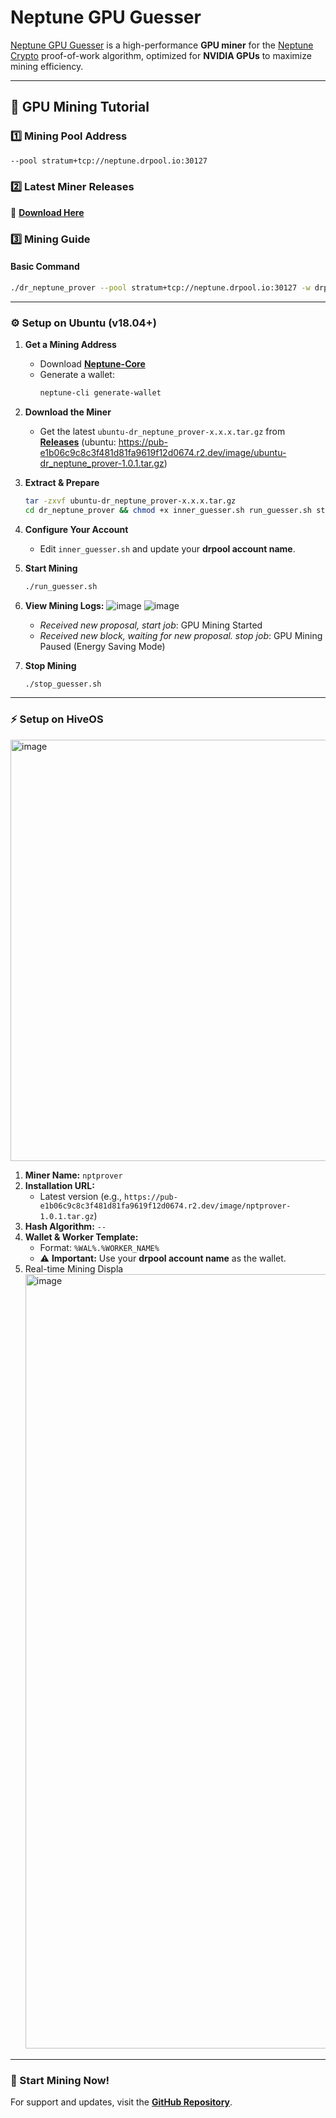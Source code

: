 # **Neptune GPU Guesser**  

[Neptune GPU Guesser](https://github.com/0xdrpool/neptune_gpu_guesser) is a high-performance **GPU miner** for the [Neptune Crypto](https://neptune.cash) proof-of-work algorithm, optimized for **NVIDIA GPUs** to maximize mining efficiency.  

---

## **📌 GPU Mining Tutorial**  

### **1️⃣ Mining Pool Address**  
```bash
--pool stratum+tcp://neptune.drpool.io:30127
```

### **2️⃣ Latest Miner Releases**  
🔗 **[Download Here](https://github.com/0xdrpool/neptune_gpu_guesser/blob/main/download.md)**  

### **3️⃣ Mining Guide**  

#### **Basic Command**  
```bash
./dr_neptune_prover --pool stratum+tcp://neptune.drpool.io:30127 -w drpoolaccount.xxx
```

---

### **⚙️ Setup on Ubuntu (v18.04+)**  

1. **Get a Mining Address**  
   - Download **[Neptune-Core](https://github.com/Neptune-Crypto/neptune-core/releases/latest)**  
   - Generate a wallet:  
     ```bash
     neptune-cli generate-wallet
     ```

2. **Download the Miner**  
   - Get the latest `ubuntu-dr_neptune_prover-x.x.x.tar.gz` from **[Releases](https://github.com/0xdrpool/neptune_gpu_guesser/blob/main/download.md)**  (ubuntu: https://pub-e1b06c9c8c3f481d81fa9619f12d0674.r2.dev/image/ubuntu-dr_neptune_prover-1.0.1.tar.gz)

3. **Extract & Prepare**  
   ```bash
   tar -zxvf ubuntu-dr_neptune_prover-x.x.x.tar.gz
   cd dr_neptune_prover && chmod +x inner_guesser.sh run_guesser.sh stop_guesser.sh dr_neptune_prover
   ```

4. **Configure Your Account**  
   - Edit `inner_guesser.sh` and update your **drpool account name**.  

5. **Start Mining**  
   ```bash
   ./run_guesser.sh
   ```
6. **View Mining Logs:**
   ![image](https://github.com/user-attachments/assets/920b8afe-5a15-49d4-8fea-8249c09d9d1e)
   ![image](https://github.com/user-attachments/assets/44591ca0-ace7-49bc-a56c-aec35a3ede88)
   - *Received new proposal, start job*: GPU Mining Started
   - *Received new block, waiting for new proposal. stop job*: GPU Mining Paused (Energy Saving Mode)
7. **Stop Mining**
   ```bash
   ./stop_guesser.sh
   ```
---

### **⚡ Setup on HiveOS**  

<img width="674" alt="image" src="https://github.com/user-attachments/assets/5238e28a-ce16-4767-9a54-81f29178a65c" />
 

1. **Miner Name:** `nptprover`  
2. **Installation URL:**  
   - Latest version (e.g., `https://pub-e1b06c9c8c3f481d81fa9619f12d0674.r2.dev/image/nptprover-1.0.1.tar.gz`)  
3. **Hash Algorithm:** `--`  
4. **Wallet & Worker Template:**  
   - Format: `%WAL%.%WORKER_NAME%`  
   - ⚠️ **Important:** Use your **drpool account name** as the wallet.  
5. Real-time Mining Displa
   <img width="1239" alt="image" src="https://github.com/user-attachments/assets/1fc66ae6-5908-4aef-b12a-a5f62b4fac07" />

---

### **🚀 Start Mining Now!**  
For support and updates, visit the **[GitHub Repository](https://github.com/0xdrpool/neptune_gpu_guesser)**.  

